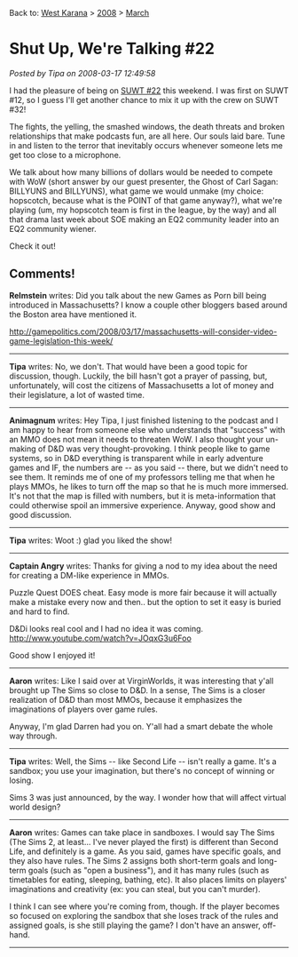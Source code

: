 Back to: [West Karana](/posts/westkarana.md) > [2008](/posts/2008/westkarana.md) > [March](./westkarana.md)
# Shut Up, We're Talking #22

*Posted by Tipa on 2008-03-17 12:49:58*

I had the pleasure of being on [SUWT #22](http://tagn.wordpress.com/2008/03/17/shut-up-were-talking-22/) this weekend. I was first on SUWT #12, so I guess I'll get another chance to mix it up with the crew on SUWT #32!

The fights, the yelling, the smashed windows, the death threats and broken relationships that make podcasts fun, are all here. Our souls laid bare. Tune in and listen to the terror that inevitably occurs whenever someone lets me get too close to a microphone.

We talk about how many billions of dollars would be needed to compete with WoW (short answer by our guest presenter, the Ghost of Carl Sagan: BILLYUNS and BILLYUNS), what game we would unmake (my choice: hopscotch, because what is the POINT of that game anyway?), what we're playing (um, my hopscotch team is first in the league, by the way) and all that drama last week about SOE making an EQ2 community leader into an EQ2 community wiener.

Check it out!

## Comments!

**Relmstein** writes: Did you talk about the new Games as Porn bill being introduced in Massachusetts? I know a couple other bloggers based around the Boston area have mentioned it.

http://gamepolitics.com/2008/03/17/massachusetts-will-consider-video-game-legislation-this-week/

---

**Tipa** writes: No, we don't. That would have been a good topic for discussion, though. Luckily, the bill hasn't got a prayer of passing, but, unfortunately, will cost the citizens of Massachusetts a lot of money and their legislature, a lot of wasted time.

---

**Animagnum** writes: Hey Tipa, I just finished listening to the podcast and I am happy to hear from someone else who understands that "success" with an MMO does not mean it needs to threaten WoW. I also thought your un-making of D&D was very thought-provoking. I think people like to game systems, so in D&D everything is transparent while in early adventure games and IF, the numbers are -- as you said -- there, but we didn't need to see them. It reminds me of one of my professors telling me that when he plays MMOs, he likes to turn off the map so that he is much more immersed. It's not that the map is filled with numbers, but it is meta-information that could otherwise spoil an immersive experience. Anyway, good show and good discussion.

---

**Tipa** writes: Woot :) glad you liked the show!

---

**Captain Angry** writes: Thanks for giving a nod to my idea about the need for creating a DM-like experience in MMOs.

Puzzle Quest DOES cheat. Easy mode is more fair because it will actually make a mistake every now and then.. but the option to set it easy is buried and hard to find.

D&Di looks real cool and I had no idea it was coming. http://www.youtube.com/watch?v=JOqxG3u6Foo

Good show I enjoyed it!

---

**Aaron** writes: Like I said over at VirginWorlds, it was interesting that y'all brought up The Sims so close to D&D. In a sense, The Sims is a closer realization of D&D than most MMOs, because it emphasizes the imaginations of players over game rules.

Anyway, I'm glad Darren had you on. Y'all had a smart debate the whole way through.

---

**Tipa** writes: Well, the Sims -- like Second Life -- isn't really a game. It's a sandbox; you use your imagination, but there's no concept of winning or losing.

Sims 3 was just announced, by the way. I wonder how that will affect virtual world design?

---

**Aaron** writes: Games can take place in sandboxes. I would say The Sims (The Sims 2, at least... I've never played the first) is different than Second Life, and definitely is a game. As you said, games have specific goals, and they also have rules. The Sims 2 assigns both short-term goals and long-term goals (such as "open a business"), and it has many rules (such as timetables for eating, sleeping, bathing, etc). It also places limits on players' imaginations and creativity (ex: you can steal, but you can't murder). 

I think I can see where you're coming from, though. If the player becomes so focused on exploring the sandbox that she loses track of the rules and assigned goals, is she still playing the game? I don't have an answer, off-hand.

---

